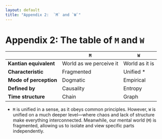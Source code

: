 ```yaml
---
layout: default
title: "Appendix 2:  `M` and `W`"
---
```


# Appendix 2: The table of `M` and `W`

|                        | `M`                     | `W`            |
| ---------------------- | ----------------------- | -------------- |
| **Kantian equivalent** | World as we perceive it | World as it is |
| **Characteristic**     | Fragmented              | Unified \*     |
| **Mode of perception** | Dogmatic                | Empirical      |
| **Defined by**         | Causality               | Entropy        |
| **Time structure**     | Chain                   | Graph          |

- `M` is unified in a sense, as it obeys common principles. However, `W` is unified on a much deeper level—where chaos and lack of structure make everything interconnected. Meanwhile, our mental world (`M`) is fragmented, allowing us to isolate and view specific parts independently.
